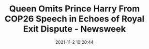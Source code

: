 ---
"title": "Queen Omits Prince Harry From COP26 Speech in Echoes of Royal Exit Dispute - Newsweek"
"date": "2021-11-2 10:20:44"
"feed_name": "GOOGLENEWSDRILLING"
"feed_website": "https://news.google.com/search?q=drilling%2Bincident&hl=en-US&gl=US&ceid=US:en"
"feed_rss": "https://news.google.com/rss/search?q=drilling%2Bincident&hl=en-US&gl=US&ceid=US:en"
"link": "https://www.newsweek.com/queen-omits-prince-harry-cop26-speech-royal-exit-dispute-william-charles-1644812"
"source": "{'href': 'https://www.newsweek.com', 'title': 'Newsweek'}"
"file": "_posts/2021-1-1-abb002ee497988a81178638f42a41f01a563d205.md"
"accident": "0"
"drilling": "0"
"dead": "0"
"injured": "0"
"arrested": "0"
"place": "unknown place"
"where": "unknown site"
"causes": "unknown"
"place_uri": "unknown place"
---